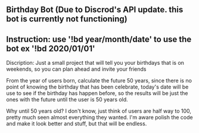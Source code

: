 Birthday Bot (Due to Discrod's API update. this bot is currently not functioning)
-----------------------------------------------
Instruction:
use '!bd year/month/date' to use the bot
ex '!bd 2020/01/01'
-----------------------------------------------
Discription:
Just a small project that will tell you your birthdays that is on weekends, so you can plan ahead and invite your friends

From the year of users born, calculate the future 50 years, since there is no point of knowing the birthday that has been celebrate, today's date will be use to see if the birthday has happen before, so the results will be just the ones with the future until the user is 50 years old.

Why until 50 years old? I don't know, just think of users are half way to 100, pretty much seen almost everything they wanted.
I'm aware polish the code and make it look better and stuff, but that will be endless.
